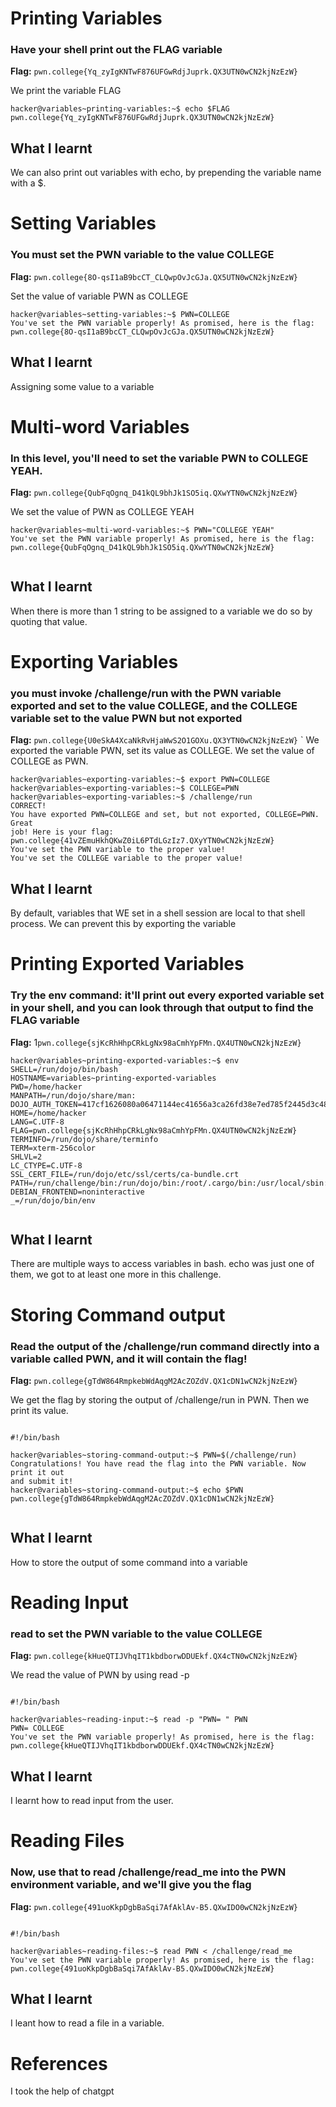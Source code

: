 # Printing Variables  

### Have your shell print out the FLAG variable

**Flag:**  `pwn.college{Yq_zyIgKNTwF876UFGwRdjJuprk.QX3UTN0wCN2kjNzEzW}`

 We print the variable FLAG

```
hacker@variables~printing-variables:~$ echo $FLAG
pwn.college{Yq_zyIgKNTwF876UFGwRdjJuprk.QX3UTN0wCN2kjNzEzW}

```

## What I learnt

We can also print out variables with echo, by prepending the variable name with a $.

# Setting Variables

### You must set the PWN variable to the value COLLEGE
**Flag:**  `pwn.college{8O-qsI1aB9bcCT_CLQwpOvJcGJa.QX5UTN0wCN2kjNzEzW}`

Set the value of variable PWN as COLLEGE

```
hacker@variables~setting-variables:~$ PWN=COLLEGE
You've set the PWN variable properly! As promised, here is the flag:
pwn.college{8O-qsI1aB9bcCT_CLQwpOvJcGJa.QX5UTN0wCN2kjNzEzW}

```

## What I learnt

Assigning some value to a variable


# Multi-word Variables

### In this level, you'll need to set the variable PWN to COLLEGE YEAH.

**Flag:** `pwn.college{QubFqOgnq_D41kQL9bhJk1SO5iq.QXwYTN0wCN2kjNzEzW}`

We set the value of PWN as COLLEGE YEAH

```
hacker@variables~multi-word-variables:~$ PWN="COLLEGE YEAH"
You've set the PWN variable properly! As promised, here is the flag:
pwn.college{QubFqOgnq_D41kQL9bhJk1SO5iq.QXwYTN0wCN2kjNzEzW}


```

## What I learnt 

When there is more than 1 string to be assigned to a variable we do so by quoting that value.


# Exporting Variables 

###  you must invoke /challenge/run with the PWN variable exported and set to the value COLLEGE, and the COLLEGE variable set to the value PWN but not exported

**Flag:**  `pwn.college{U0eSkA4XcaNkRvHjaWwS2O1GOXu.QX3YTN0wCN2kjNzEzW}`
`
We exported the variable PWN, set its value as COLLEGE. We set the value of COLLEGE as PWN.

```
hacker@variables~exporting-variables:~$ export PWN=COLLEGE
hacker@variables~exporting-variables:~$ COLLEGE=PWN
hacker@variables~exporting-variables:~$ /challenge/run
CORRECT!
You have exported PWN=COLLEGE and set, but not exported, COLLEGE=PWN. Great 
job! Here is your flag:
pwn.college{41vZEmuHkhQKwZ0iL6PTdLGzIz7.QXyYTN0wCN2kjNzEzW}
You've set the PWN variable to the proper value!
You've set the COLLEGE variable to the proper value!

```

## What I learnt

By default, variables that WE set in a shell session are local to that shell process. We can prevent this by exporting the variable

# Printing Exported Variables

###  Try the env command: it'll print out every exported variable set in your shell, and you can look through that output to find the FLAG variable

**Flag:**  1`pwn.college{sjKcRhHhpCRkLgNx98aCmhYpFMn.QX4UTN0wCN2kjNzEzW}`



```
hacker@variables~printing-exported-variables:~$ env
SHELL=/run/dojo/bin/bash
HOSTNAME=variables~printing-exported-variables
PWD=/home/hacker
MANPATH=/run/dojo/share/man:
DOJO_AUTH_TOKEN=417cf1626080a06471144ec41656a3ca26fd38e7ed785f2445d3c4892a95082b
HOME=/home/hacker
LANG=C.UTF-8
FLAG=pwn.college{sjKcRhHhpCRkLgNx98aCmhYpFMn.QX4UTN0wCN2kjNzEzW}
TERMINFO=/run/dojo/share/terminfo
TERM=xterm-256color
SHLVL=2
LC_CTYPE=C.UTF-8
SSL_CERT_FILE=/run/dojo/etc/ssl/certs/ca-bundle.crt
PATH=/run/challenge/bin:/run/dojo/bin:/root/.cargo/bin:/usr/local/sbin:/usr/local/bin:/usr/sbin:/usr/bin:/sbin:/bin
DEBIAN_FRONTEND=noninteractive
_=/run/dojo/bin/env


```

## What I learnt

There are multiple ways to access variables in bash. echo was just one of them, we got to at least one more in this challenge.

# Storing Command output

### Read the output of the /challenge/run command directly into a variable called PWN, and it will contain the flag!

**Flag:**  `pwn.college{gTdW864RmpkebWdAqgM2AcZOZdV.QX1cDN1wCN2kjNzEzW}`

We get the flag by storing the output of /challenge/run in PWN. Then we print its value.


```

#!/bin/bash

hacker@variables~storing-command-output:~$ PWN=$(/challenge/run)
Congratulations! You have read the flag into the PWN variable. Now print it out 
and submit it!
hacker@variables~storing-command-output:~$ echo $PWN
pwn.college{gTdW864RmpkebWdAqgM2AcZOZdV.QX1cDN1wCN2kjNzEzW}


```

## What I learnt

How to store the output of some command into a variable

# Reading Input

###  read to set the PWN variable to the value COLLEGE

**Flag:**  `pwn.college{kHueQTIJVhqIT1kbdborwDDUEkf.QX4cTN0wCN2kjNzEzW}`

We read the value of PWN by using read -p

```

#!/bin/bash

hacker@variables~reading-input:~$ read -p "PWN= " PWN
PWN= COLLEGE
You've set the PWN variable properly! As promised, here is the flag:
pwn.college{kHueQTIJVhqIT1kbdborwDDUEkf.QX4cTN0wCN2kjNzEzW}

```

## What I learnt

I learnt how to read input from the user.


# Reading Files

### Now, use that to read /challenge/read_me into the PWN environment variable, and we'll give you the flag

**Flag:**  `pwn.college{491uoKkpDgbBaSqi7AfAklAv-B5.QXwIDO0wCN2kjNzEzW}`



```

#!/bin/bash

hacker@variables~reading-files:~$ read PWN < /challenge/read_me
You've set the PWN variable properly! As promised, here is the flag:
pwn.college{491uoKkpDgbBaSqi7AfAklAv-B5.QXwIDO0wCN2kjNzEzW}

```

## What I learnt

I leant how to read a file in a variable.


# References 

I took the help of chatgpt
